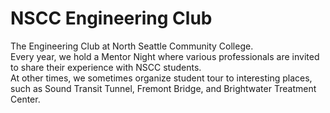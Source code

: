 NSCC Engineering Club
======================

The Engineering Club at North Seattle Community College. <br />
Every year, we hold a Mentor Night where various professionals are invited to share their experience with NSCC students. <br/>
At other times, we sometimes organize student tour to interesting places, such as Sound Transit Tunnel, Fremont Bridge, and Brightwater Treatment Center.